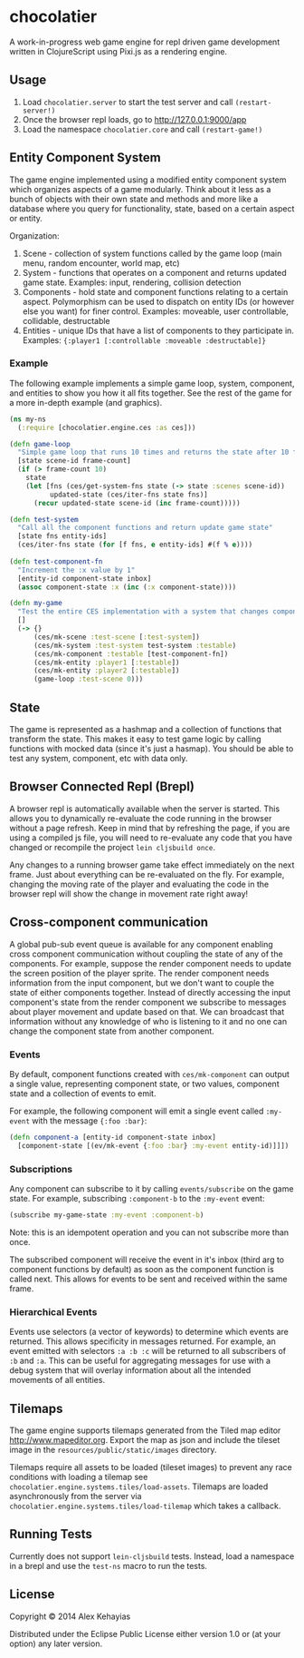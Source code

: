 # chocolatier

A work-in-progress web game engine for repl driven game development written in ClojureScript using Pixi.js as a rendering engine.

## Usage

1. Load `chocolatier.server` to start the test server and call `(restart-server!)`
2. Once the browser repl loads, go to http://127.0.0.1:9000/app
3. Load the namespace `chocolatier.core` and call `(restart-game!)`

## Entity Component System

The game engine implemented using a modified entity component system which organizes aspects of a game modularly. Think about it less as a bunch of objects with their own state and methods and more like a database where you query for functionality, state, based on a certain aspect or entity.

Organization:

1. Scene - collection of system functions called by the game loop (main menu, random encounter, world map, etc)
2. System - functions that operates on a component and returns updated game state. Examples: input, rendering, collision detection
3. Components - hold state and component functions relating to a certain aspect. Polymorphism can be used to dispatch on entity IDs (or however else you want) for finer control. Examples: moveable, user controllable, collidable, destructable
4. Entities - unique IDs that have a list of components to they participate in. Examples: `{:player1 [:controllable :moveable :destructable]}`

### Example

The following example implements a simple game loop, system, component, and entities to show you how it all fits together. See the rest of the game for a more in-depth example (and graphics).

```clojure
(ns my-ns
  (:require [chocolatier.engine.ces :as ces]))

(defn game-loop
  "Simple game loop that runs 10 times and returns the state after 10 frames."
  [state scene-id frame-count]
  (if (> frame-count 10)
    state
    (let [fns (ces/get-system-fns state (-> state :scenes scene-id))
          updated-state (ces/iter-fns state fns)]
      (recur updated-state scene-id (inc frame-count)))))

(defn test-system
  "Call all the component functions and return update game state"
  [state fns entity-ids]
  (ces/iter-fns state (for [f fns, e entity-ids] #(f % e))))
                            
(defn test-component-fn
  "Increment the :x value by 1"
  [entity-id component-state inbox]
  (assoc component-state :x (inc (:x component-state))))

(defn my-game
  "Test the entire CES implementation with a system that changes component state"
  []
  (-> {}
      (ces/mk-scene :test-scene [:test-system])
      (ces/mk-system :test-system test-system :testable)
      (ces/mk-component :testable [test-component-fn])
      (ces/mk-entity :player1 [:testable])
      (ces/mk-entity :player2 [:testable])
      (game-loop :test-scene 0)))
```

## State

The game is represented as a hashmap and a collection of functions that transform the state. This makes it easy to test game logic by calling functions with mocked data (since it's just a hasmap). You should be able to test any system, component, etc with data only.

## Browser Connected Repl (Brepl)

A browser repl is automatically available when the server is started. This allows you to dynamically re-evaluate the code running in the browser without a page refresh. Keep in mind that by refreshing the page, if you are using a compiled js file, you will need to re-evaluate any code that you have changed or recompile the project `lein cljsbuild once`.

Any changes to a running browser game take effect immediately on the next frame. Just about everything can be re-evaluated on the fly. For example, changing the moving rate of the player and evaluating the code in the browser repl will show the change in movement rate right away!

## Cross-component communication

A global pub-sub event queue is available for any component enabling cross component communication without coupling the state of any of the components. For example, suppose the render component needs to update the screen position of the player sprite. The render component needs information from the input component, but we don't want to couple the state of either components together. Instead of directly accessing the input component's state from the render component we subscribe to messages about player movement and update based on that. We can broadcast that information without any knowledge of who is listening to it and no one can change the component state from another component.

### Events

By default, component functions created with `ces/mk-component` can output a single value, representing component state, or two values, component state and a collection of events to emit. 

For example, the following component will emit a single event called `:my-event` with the message `{:foo :bar}`:

```clojure
(defn component-a [entity-id component-state inbox]
  [component-state [(ev/mk-event {:foo :bar} :my-event entity-id)]]])
```

### Subscriptions

Any component can subscribe to it by calling `events/subscribe` on the game state. For example, subscribing `:component-b` to the `:my-event` event:

```clojure
(subscribe my-game-state :my-event :component-b)
```

Note: this is an idempotent operation and you can not subscribe more than once.

The subscribed component will receive the event in it's inbox (third arg to component functions by default) as soon as the component function is called next. This allows for events to be sent and received within the same frame.

### Hierarchical Events

Events use selectors (a vector of keywords) to determine which events are returned. This allows specificity in messages returned. For example, an event emitted with selectors `:a :b :c` will be returned to all subscribers of `:b` and `:a`. This can be useful for aggregating messages for use with a debug system that will overlay information about all the intended movements of all entities.

## Tilemaps

The game engine supports tilemaps generated from the Tiled map editor http://www.mapeditor.org. Export the map as json and include the tileset image in the `resources/public/static/images` directory.

Tilemaps require all assets to be loaded (tileset images) to prevent any race conditions with loading a tilemap see `chocolatier.engine.systems.tiles/load-assets`. Tilemaps are loaded asynchronously from the server via `chocolatier.engine.systems.tiles/load-tilemap` which takes a callback.

## Running Tests

Currently does not support `lein-cljsbuild` tests. Instead, load a namespace in a brepl and use the `test-ns` macro to run the tests.

## License

Copyright © 2014 Alex Kehayias

Distributed under the Eclipse Public License either version 1.0 or (at
your option) any later version.
